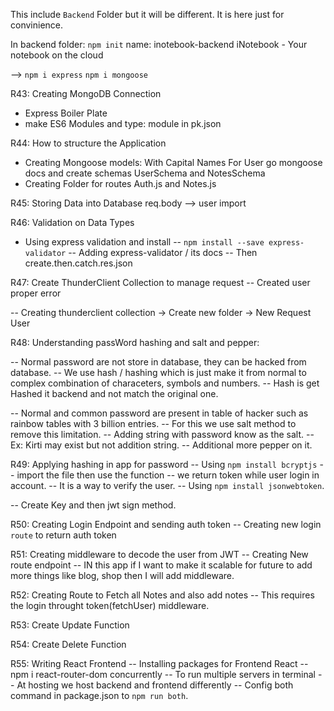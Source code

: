 This include `Backend` Folder but it will be different.
It is here just for convinience.

In backend folder: 
`npm init`
name: inotebook-backend
iNotebook - Your notebook on the cloud

--> 
`npm i express`
`npm i mongoose`

R43: Creating MongoDB Connection
- Express Boiler Plate
- make ES6 Modules and type: module in pk.json

R44: How to structure the Application

- Creating Mongoose models: With Capital Names
    For User go mongoose docs and create schemas
    UserSchema and NotesSchema
- Creating Folder for routes
    Auth.js and Notes.js

R45: Storing Data into Database
    req.body -->
    user import

R46: Validation on Data Types
- Using express validation and install
-- `npm install --save express-validator`
-- Adding express-validator / its docs
-- Then create.then.catch.res.json

R47: Create ThunderClient Collection to manage request
-- Created user proper error

-- Creating thunderclient collection
-> Create new folder
-> New Request User

R48: Understanding passWord hashing and salt and pepper:

-- Normal password are not store in database, they can be hacked from database.
-- We use hash / hashing which is just make it from normal to complex combination of characeters, symbols and numbers.
-- Hash is get Hashed it backend and not match the original one.

-- Normal and common password are present in table of hacker such as rainbow tables with 3 billion entries.
-- For this we use salt method to remove this limitation.
-- Adding string with password know as the salt.
-- Ex: Kirti may exist but not addition string.
-- Additional more pepper on it.

R49: Applying hashing in app for password
-- Using `npm install bcryptjs`
-- import the file then use the function
-- we return token while user login in account.
-- It is a way to verify the user.
-- Using `npm install jsonwebtoken`.

-- Create Key and then jwt sign method.

R50: Creating Login Endpoint and sending auth token
-- Creating new login `route` to return auth token


R51: Creating middleware to decode the user from JWT
-- Creating New route endpoint
-- IN this app if I want to make it scalable for future to add more things like blog, shop then I will add middleware. 


R52: Creating Route to Fetch all Notes and also add notes
-- This requires the login throught token(fetchUser) middleware.

R53: Create Update Function 

R54: Create Delete Function

R55: Writing React Frontend
-- Installing packages for Frontend React
-- npm i react-router-dom concurrently
-- To run multiple servers in terminal
-- At hosting we host backend and frontend differently
-- Config both command in package.json to `npm run both`.
